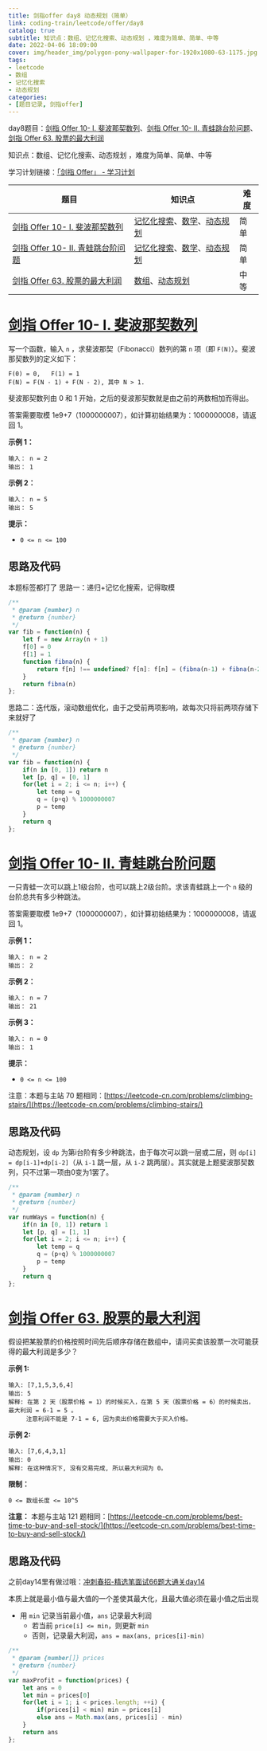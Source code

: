 ```yaml
---
title: 剑指offer day8 动态规划（简单）
link: coding-train/leetcode/offer/day8
catalog: true
subtitle: 知识点：数组、记忆化搜索、动态规划 ，难度为简单、简单、中等
date: 2022-04-06 18:09:00
cover: img/header_img/polygon-pony-wallpaper-for-1920x1080-63-1175.jpg
tags:
- leetcode
- 数组
- 记忆化搜索
- 动态规划
categories:
- [题目记录, 剑指offer]
---
```

day8题目：[剑指 Offer 10- I. 斐波那契数列](https://leetcode-cn.com/problems/fei-bo-na-qi-shu-lie-lcof/)、[剑指 Offer 10- II. 青蛙跳台阶问题](https://leetcode-cn.com/problems/qing-wa-tiao-tai-jie-wen-ti-lcof/)、[剑指 Offer 63. 股票的最大利润](https://leetcode-cn.com/problems/gu-piao-de-zui-da-li-run-lcof/)

知识点：数组、记忆化搜索、动态规划 ，难度为简单、简单、中等

学习计划链接：[「剑指 Offer」 - 学习计划](https://leetcode-cn.com/study-plan/lcof/?progress=7jn70jr)

| 题目                                                                                                 | 知识点                                                                                                                                              | 难度 |
| ---------------------------------------------------------------------------------------------------- | --------------------------------------------------------------------------------------------------------------------------------------------------- | ---- |
| [剑指 Offer 10- I. 斐波那契数列](https://leetcode-cn.com/problems/fei-bo-na-qi-shu-lie-lcof/)           | [记忆化搜索](https://leetcode-cn.com/tag/memoization)、[数学](https://leetcode-cn.com/tag/math)、[动态规划](https://leetcode-cn.com/tag/dynamic-programming) | 简单 |
| [剑指 Offer 10- II. 青蛙跳台阶问题](https://leetcode-cn.com/problems/qing-wa-tiao-tai-jie-wen-ti-lcof/) | [记忆化搜索](https://leetcode-cn.com/tag/memoization)、[数学](https://leetcode-cn.com/tag/math)、[动态规划](https://leetcode-cn.com/tag/dynamic-programming) | 简单 |
| [剑指 Offer 63. 股票的最大利润](https://leetcode-cn.com/problems/gu-piao-de-zui-da-li-run-lcof/)        | [数组](https://leetcode-cn.com/tag/array)、[动态规划](https://leetcode-cn.com/tag/dynamic-programming)                                                    | 中等 |

# [剑指 Offer 10- I. 斐波那契数列](https://leetcode-cn.com/problems/fei-bo-na-qi-shu-lie-lcof/)

写一个函数，输入 `n` ，求斐波那契（Fibonacci）数列的第 `n` 项（即 `F(N)`）。斐波那契数列的定义如下：

```
F(0) = 0,   F(1) = 1
F(N) = F(N - 1) + F(N - 2), 其中 N > 1.
```

斐波那契数列由 0 和 1 开始，之后的斐波那契数就是由之前的两数相加而得出。

答案需要取模 1e9+7（1000000007），如计算初始结果为：1000000008，请返回 1。

**示例 1：**

```
输入： n = 2
输出： 1
```

**示例 2：**

```
输入： n = 5
输出： 5
```

**提示：**

- `0 <= n <= 100`

## 思路及代码

本题标签都打了
思路一：递归+记忆化搜索，记得取模

```javascript
/**
 * @param {number} n
 * @return {number}
 */
var fib = function(n) {
    let f = new Array(n + 1)
    f[0] = 0
    f[1] = 1
    function fibna(n) {
        return f[n] !== undefined? f[n]: f[n] = (fibna(n-1) + fibna(n-2))%1000000007
    }
    return fibna(n)
};
```

思路二：迭代版，滚动数组优化，由于之受前两项影响，故每次只将前两项存储下来就好了

```javascript
/**
 * @param {number} n
 * @return {number}
 */
var fib = function(n) {
    if(n in [0, 1]) return n
    let [p, q] = [0, 1]
    for(let i = 2; i <= n; i++) {
        let temp = q
        q = (p+q) % 1000000007
        p = temp
    }
    return q
};
```

# [剑指 Offer 10- II. 青蛙跳台阶问题](https://leetcode-cn.com/problems/qing-wa-tiao-tai-jie-wen-ti-lcof/)

一只青蛙一次可以跳上1级台阶，也可以跳上2级台阶。求该青蛙跳上一个 `n` 级的台阶总共有多少种跳法。

答案需要取模 1e9+7（1000000007），如计算初始结果为：1000000008，请返回 1。

**示例 1：**

```
输入： n = 2
输出： 2
```

**示例 2：**

```
输入： n = 7
输出： 21
```

**示例 3：**

```
输入： n = 0
输出： 1
```

**提示：**

- `0 <= n <= 100`

注意：本题与主站 70 题相同：[https://leetcode-cn.com/problems/climbing-stairs/](https://leetcode-cn.com/problems/climbing-stairs/)

## 思路及代码

动态规划，设 `dp` 为第i台阶有多少种跳法，由于每次可以跳一层或二层，则 `dp[i] = dp[i-1]+dp[i-2]`（从 `i-1` 跳一层，从 `i-2` 跳两层）。其实就是上题斐波那契数列，只不过第一项由0变为1罢了。

```javascript
/**
 * @param {number} n
 * @return {number}
 */
var numWays = function(n) {
    if(n in [0, 1]) return 1
    let [p, q] = [1, 1]
    for(let i = 2; i <= n; i++) {
        let temp = q
        q = (p+q) % 1000000007
        p = temp
    }
    return q
};
```

# [剑指 Offer 63. 股票的最大利润](https://leetcode-cn.com/problems/gu-piao-de-zui-da-li-run-lcof/)

假设把某股票的价格按照时间先后顺序存储在数组中，请问买卖该股票一次可能获得的最大利润是多少？

**示例 1:**

```
输入: [7,1,5,3,6,4]
输出: 5
解释: 在第 2 天（股票价格 = 1）的时候买入，在第 5 天（股票价格 = 6）的时候卖出，最大利润 = 6-1 = 5 。
     注意利润不能是 7-1 = 6, 因为卖出价格需要大于买入价格。
```

**示例 2:**

```
输入: [7,6,4,3,1]
输出: 0
解释: 在这种情况下, 没有交易完成, 所以最大利润为 0。
```

**限制：**

`0 <= 数组长度 <= 10^5`

**注意：** 本题与主站 121 题相同：[https://leetcode-cn.com/problems/best-time-to-buy-and-sell-stock/](https://leetcode-cn.com/problems/best-time-to-buy-and-sell-stock/)

## 思路及代码

之前day14里有做过哦：[冲刺春招-精选笔面试66题大通关day14](https://ysx.cosine.ren/cn/coding-train/leetcode/bytedance/bytedance-day14/)

本质上就是最小值与最大值的一个差使其最大化，且最大值必须在最小值之后出现

- 用 `min` 记录当前最小值，`ans` 记录最大利润
  - 若当前 `price[i] <= min`，则更新 `min`
  - 否则，记录最大利润，`ans = max(ans, prices[i]-min)`

```javascript
/**
 * @param {number[]} prices
 * @return {number}
 */
var maxProfit = function(prices) {
    let ans = 0
    let min = prices[0]
    for(let i = 1; i < prices.length; ++i) {
        if(prices[i] < min) min = prices[i]
        else ans = Math.max(ans, prices[i] - min)
    }
    return ans
};
```
